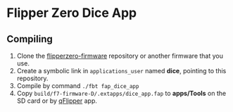 # Flipper Zero Dice App

## Compiling

1. Clone the [flipperzero-firmware](https://github.com/flipperdevices/flipperzero-firmware) repository or another firmware that you use.
2. Create a symbolic link in `applications_user` named **dice**, pointing to this repository.
3. Compile by command `./fbt fap_dice_app`
4. Copy `build/f7-firmware-D/.extapps/dice_app.fap` to **apps/Tools** on the SD card  or by [qFlipper](https://flipperzero.one/update) app.
